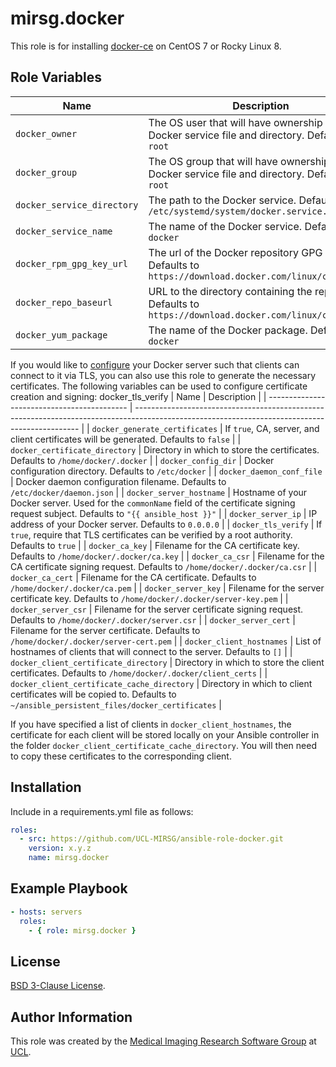 # mirsg.docker

This role is for installing [docker-ce](https://docs.docker.com/engine/install/) on CentOS 7 or Rocky Linux 8.

## Role Variables

| Name                       | Description                                                                                          |
| -------------------------- | ---------------------------------------------------------------------------------------------------- |
| `docker_owner`             | The OS user that will have ownership of the Docker service file and directory. Defaults to `root`    |
| `docker_group`             | The OS group that will have ownership of the Docker service file and directory. Defaults to `root`   |
| `docker_service_directory` | The path to the Docker service. Defaults to `/etc/systemd/system/docker.service.d`                   |
| `docker_service_name`      | The name of the Docker service. Defaults to `docker`                                                 |
| `docker_rpm_gpg_key_url`   | The url of the Docker repository GPG key. Defaults to `https://download.docker.com/linux/centos/gpg` |
| `docker_repo_baseurl`      | URL to the directory containing the repodata. Defaults to `https://download.docker.com/linux/centos` |
| `docker_yum_package`       | The name of the Docker package. Defaults to `docker`                                                 |

If you would like to [configure](https://docs.docker.com/engine/security/protect-access/#use-tls-https-to-protect-the-docker-daemon-socket)
your Docker server such that clients can connect to it via TLS, you can also use this role to generate the necessary certificates.
The following variables can be used to configure certificate creation and signing:
docker_tls_verify
| Name                                        | Description                                                                                                                                    |
| ------------------------------------------- | ---------------------------------------------------------------------------------------------------------------------------------------------- |
| `docker_generate_certificates`              | If `true`, CA, server, and client certificates will be generated. Defaults to `false`                                                          |
| `docker_certificate_directory`              | Directory in which to store the certificates. Defaults to `/home/docker/.docker`                                                               |
| `docker_config_dir`                         | Docker configuration directory. Defaults to `/etc/docker`                                                                                      |
| `docker_daemon_conf_file`                   | Docker daemon configuration filename. Defaults to `/etc/docker/daemon.json`                                                                    |
| `docker_server_hostname`                    | Hostname of your Docker server. Used for the `commonName` field of the certificate signing request subject. Defaults to `"{{ ansible_host }}"` |
| `docker_server_ip`                          | IP address of your Docker server. Defaults to `0.0.0.0`                                                                                        |
| `docker_tls_verify`                         | If `true`, require that TLS certificates can be verified by a root authority. Defaults to `true`                                                                                        |
| `docker_ca_key`                             | Filename for the CA certificate key. Defaults to `/home/docker/.docker/ca.key`                                                                 |
| `docker_ca_csr`                             | Filename for the CA certificate signing request. Defaults to `/home/docker/.docker/ca.csr`                                                     |
| `docker_ca_cert`                            | Filename for the CA certificate. Defaults to `/home/docker/.docker/ca.pem`                                                                     |
| `docker_server_key`                         | Filename for the server certificate key. Defaults to `/home/docker/.docker/server-key.pem`                                                     |
| `docker_server_csr`                         | Filename for the server certificate signing request. Defaults to `/home/docker/.docker/server.csr`                                             |
| `docker_server_cert`                        | Filename for the server certificate. Defaults to `/home/docker/.docker/server-cert.pem`                                                        |
| `docker_client_hostnames`                   | List of hostnames of clients that will connect to the server. Defaults to `[]`                                                                 |
| `docker_client_certificate_directory`       | Directory in which to store the client certificates. Defaults to `/home/docker/.docker/client_certs`                                           |
| `docker_client_certificate_cache_directory` | Directory in which to client certificates will be copied to. Defaults to `~/ansible_persistent_files/docker_certificates`                      |

If you have specified a list of clients in `docker_client_hostnames`, the certificate for each client will be stored locally on your Ansible
controller in the folder `docker_client_certificate_cache_directory`. You will then need to copy these certificates to the corresponding
client.

## Installation

Include in a requirements.yml file as follows:

```yaml
roles:
  - src: https://github.com/UCL-MIRSG/ansible-role-docker.git
    version: x.y.z
    name: mirsg.docker
```

## Example Playbook

```yaml
- hosts: servers
  roles:
    - { role: mirsg.docker }
```

## License

[BSD 3-Clause License](https://github.com/UCL-MIRSG/ansible-role-docker/blob/main/LICENSE).

## Author Information

This role was created by the [Medical Imaging Research Software Group](https://www.ucl.ac.uk/advanced-research-computing/expertise/research-software-development/medical-imaging-research-software-group) at [UCL](https://www.ucl.ac.uk/).
